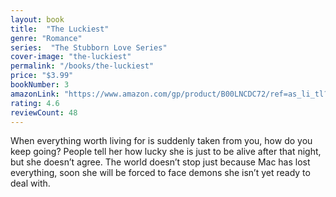 ```yaml
---
layout: book
title:  "The Luckiest"
genre: "Romance"
series:  "The Stubborn Love Series"
cover-image: "the-luckiest"
permalink: "/books/the-luckiest"
price: "$3.99"
bookNumber: 3
amazonLink: "https://www.amazon.com/gp/product/B00LNCDC72/ref=as_li_tl?ie=UTF8&tag=owensmc-20&camp=1789&creative=9325&linkCode=as2&creativeASIN=B00LNCDC72&linkId=f8cb76ca697628465390e21ceccac7d4"
rating: 4.6
reviewCount: 48
---
```

When everything worth living for is suddenly taken from you, how do you keep going? People tell her how lucky she is just to be alive after that night, but she doesn’t agree. The world doesn’t stop just because Mac has lost everything, soon she will be forced to face demons she isn’t yet ready to deal with.

